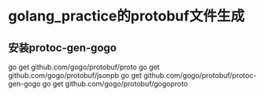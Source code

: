 # golang_practice的protobuf文件生成

## 安装protoc-gen-gogo
go get github.com/gogo/protobuf/proto
go get github.com/gogo/protobuf/jsonpb
go get github.com/gogo/protobuf/protoc-gen-gogo
go get github.com/gogo/protobuf/gogoproto

